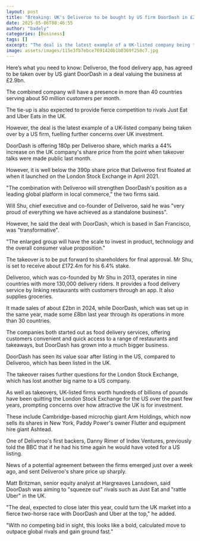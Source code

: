 ```yaml
---
layout: post
title: "Breaking: UK's Deliveroo to be bought by US firm DoorDash in £2.9bn deal"
date: 2025-05-06T08:46:55
author: "badely"
categories: [Business]
tags: []
excerpt: "The deal is the latest example of a UK-listed company being taken over by a US rival."
image: assets/images/115e3fb7ebce7691420b1b0369f250c7.jpg
---
```


Here’s what you need to know: Deliveroo, the food delivery app, has agreed to be taken over by US giant DoorDash in a deal valuing the business at £2.9bn.

The combined company will have a presence in more than 40 countries serving about 50 million customers per month.

The tie-up is also expected to provide fierce competition to rivals Just Eat and Uber Eats in the UK.

However, the deal is the latest example of a UK-listed company being taken over by a US firm, fuelling further concerns over UK investment. 

DoorDash is offering 180p per Deliveroo share, which marks a 44% increase on the UK company's share price from the point when takeover talks were made public last month.

However, it is well below the 390p share price that Deliveroo first floated at when it launched on the London Stock Exchange in April 2021.

"The combination with Deliveroo will strengthen DoorDash's position as a leading global platform in local commerce," the two firms said.

Will Shu, chief executive and co-founder of Deliveroo, said he was "very proud of everything we have achieved as a standalone business".

However, he said the deal with DoorDash, which is based in San Francisco, was "transformative".

"The enlarged group will have the scale to invest in product, technology and the overall consumer value proposition."

The takeover is to be put forward to shareholders for final approval. Mr Shu, is set to receive about £172.4m for his 6.4% stake.

Deliveroo, which was co-founded by Mr Shu in 2013, operates in nine countries with more 130,000 delivery riders. It provides a food delivery service by linking restaurants with customers through an app. It also supplies groceries.

It made sales of about £2bn in 2024, while DoorDash, which was set up in the same year, made some £8bn last year through its operations in more than 30 countries.

The companies both started out as food delivery services, offering customers convenient and quick access to a range of restaurants and takeaways, but DoorDash has grown into a much bigger business.

DoorDash has seen its value soar after listing in the US, compared to Deliveroo, which has been listed in the UK. 

The takeover raises further questions for the London Stock Exchange, which has lost another big name to a US company.

As well as takeovers, UK-listed firms worth hundreds of billions of pounds have been quitting the London Stock Exchange for the US over the past few years, prompting concerns over how attractive the UK is for investment.

These include Cambridge-based microchip giant Arm Holdings, which now sells its shares in New York, Paddy Power's owner Flutter and equipment hire giant Ashtead.

One of Deliveroo's first backers, Danny Rimer of Index Ventures, previously told the BBC that if he had his time again he would have voted for a US listing. 

News of a potential agreement between the firms emerged just over a week ago, and sent Deliveroo's share price up sharply.

Matt Britzman, senior equity analyst at Hargreaves Lansdown, said DoorDash was aiming to "squeeze out" rivals such as Just Eat and "rattle Uber" in the UK.

"The deal, expected to close later this year, could turn the UK market into a fierce two-horse race with DoorDash and Uber at the top," he added.

"With no competing bid in sight, this looks like a bold, calculated move to outpace global rivals and gain ground fast."

